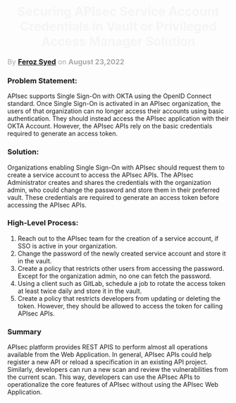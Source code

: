 <h1 align="center" style="color: #F5F5F5;"> <b> Securing APIsec Service Account Credentials in Vault or Privileged Access Manager Solution </b> </h1>

<p style="text-align: left;color: 	#A9A9A9;font-size:16px;"> By <b><a href="https://github.com/fersy02">Feroz Syed</a></b> on <b>August 23,2022</b> </p>

### **Problem Statement:**

APIsec supports Single Sign-On with OKTA using the OpenID Connect standard. Once Single Sign-On is activated in an APIsec organization, the users of that organization can no longer access their accounts using basic authentication. They should instead access the APIsec application with their OKTA Account. However, the APIsec APIs rely on the basic credentials required to generate an access token.


### **Solution:**

Organizations enabling Single Sign-On with APIsec should request them to create a service account to access the APIsec APIs. The APIsec Administrator creates and shares the credentials with the organization admin, who could change the password and store them in their preferred vault. These credentials are required to generate an access token before accessing the APIsec APIs.


### **High-Level Process:**

1.	Reach out to the APIsec team for the creation of a service account, if SSO is active in your organization.
2.	Change the password of the newly created service account and store it in the vault.
3.	Create a policy that restricts other users from accessing the password. Except for the organization admin, no one can fetch the password.
4.	Using a client such as GitLab, schedule a job to rotate the access token at least twice daily and store it in the vault.
5.	Create a policy that restricts developers from updating or deleting the token. However, they should be allowed to access the token for calling APIsec APIs.


### **Summary**

APIsec platform provides REST APIS to perform almost all operations available from the Web Application. In general, APIsec APIs could help register a new API or reload a specification in an existing API project. Similarly, developers can run a new scan and review the vulnerabilities from the current scan. This way, developers can use the APIsec APIs to operationalize the core features of APIsec without using the APIsec Web Application.
